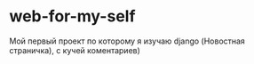 # web-for-my-self
Мой первый проект по которому я изучаю django (Новостная страничка), с кучей коментариев) 
